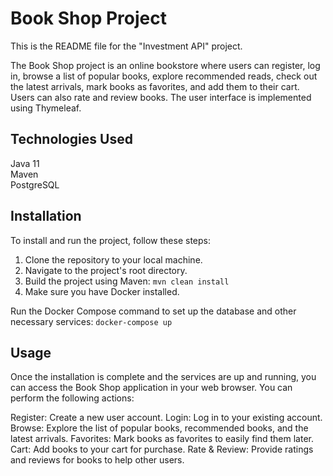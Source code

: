 # Book Shop Project
This is the README file for the "Investment API" project.

The Book Shop project is an online bookstore where users can register, log in, browse a list of popular books, explore recommended reads, check out the latest arrivals, mark books as favorites, and add them to their cart. Users can also rate and review books. The user interface is implemented using Thymeleaf.

## Technologies Used
Java 11 </br>
Maven </br>
PostgreSQL

## Installation
To install and run the project, follow these steps:

1. Clone the repository to your local machine.
2. Navigate to the project's root directory.
3. Build the project using Maven:
   ```mvn clean install```
4. Make sure you have Docker installed.

Run the Docker Compose command to set up the database and other necessary services:
  ```docker-compose up```

## Usage
Once the installation is complete and the services are up and running, you can access the Book Shop application in your web browser. You can perform the following actions:

Register: Create a new user account.
Login: Log in to your existing account.
Browse: Explore the list of popular books, recommended books, and the latest arrivals.
Favorites: Mark books as favorites to easily find them later.
Cart: Add books to your cart for purchase.
Rate & Review: Provide ratings and reviews for books to help other users.
